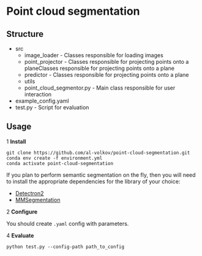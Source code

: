 # Point cloud segmentation

## Structure

* src
  * image_loader - Classes responsible for loading images
  * point_projector - Classes responsible for projecting points onto a planeClasses responsible for projecting points onto a plane
  * predictor - Classes responsible for projecting points onto a plane
  * utils
  * point_cloud_segmentor.py - Main class responsible for user interaction
* example_config.yaml
* test.py - Script for evaluation
## Usage

1 **Install**
```
git clone https://github.com/al-volkov/point-cloud-segmentation.git
conda env create -f environment.yml
conda activate point-cloud-segmentation
```
If you plan to perform semantic segmentation on the fly, then you will need to install the appropriate dependencies for the library of your choice:
* [Detectron2](https://detectron2.readthedocs.io/en/latest/tutorials/install.html)
* [MMSegmentation](https://mmsegmentation.readthedocs.io/en/latest/get_started.html)

2 **Configure**
    
You should create `.yaml` config with parameters.

4 **Evaluate**
```
python test.py --config-path path_to_config
```